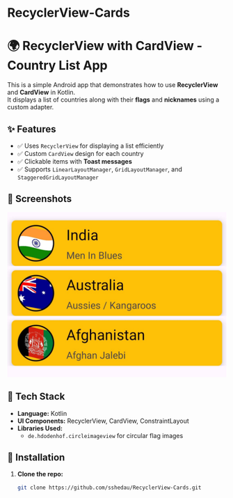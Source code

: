 # RecyclerView-Cards
# 🌍 RecyclerView with CardView - Country List App

This is a simple Android app that demonstrates how to use **RecyclerView** and **CardView** in Kotlin.  
It displays a list of countries along with their **flags** and **nicknames** using a custom adapter.

## ✨ Features
- ✅ Uses `RecyclerView` for displaying a list efficiently  
- ✅ Custom `CardView` design for each country  
- ✅ Clickable items with **Toast messages**  
- ✅ Supports `LinearLayoutManager`, `GridLayoutManager`, and `StaggeredGridLayoutManager`  

## 📸 Screenshots 
![RecyclerView Cards](https://raw.githubusercontent.com/sshedau/RecyclerView-Cards/refs/heads/main/recyclerView_Cards.jpg)


## 🚀 Tech Stack  
- **Language:** Kotlin  
- **UI Components:** RecyclerView, CardView, ConstraintLayout  
- **Libraries Used:**  
  - `de.hdodenhof.circleimageview` for circular flag images  

## 🔧 Installation  
1. **Clone the repo:**  
   ```bash
   git clone https://github.com/sshedau/RecyclerView-Cards.git
